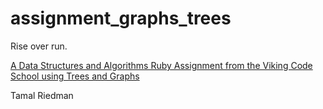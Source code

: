 # assignment_graphs_trees
Rise over run.

[A Data Structures and Algorithms Ruby Assignment from the Viking Code School using Trees and Graphs](http://www.vikingcodeschool.com)

Tamal Riedman